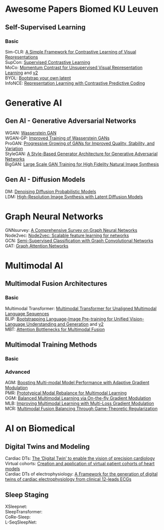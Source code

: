 # Awesome Papers Biomed KU Leuven


## Self-Supervised Learning <br />
### Basic <br />
Sim-CLR: [A Simple Framework for Contrastive Learning of Visual Representations](https://arxiv.org/abs/2002.05709)<br />
SupCon: [Supervised Contrastive Learning](https://arxiv.org/abs/2004.11362)<br />
MoCo: [Momentum Contrast for Unsupervised Visual Representation Learning](https://arxiv.org/pdf/1911.05722) and [v2](https://arxiv.org/abs/2003.04297v1)<br />
BYOL: [Bootstrap your own latent](https://arxiv.org/abs/2006.07733)<br />
InfoNCE: [Representation Learning with Contrastive Predictive Coding](https://arxiv.org/abs/1807.03748v2)<br />

# Generative AI <br />

## Gen AI - Generative Adversarial Networks <br />
WGAN: [Wasserstein GAN](https://doi.org/10.48550/arXiv.1701.07875)<br />
WGAN-GP: [Improved Training of Wasserstein GANs](https://doi.org/10.48550/arXiv.1704.00028)<br />
ProGAN: [Progressive Growing of GANs for Improved Quality, Stability, and Variation](https://doi.org/10.48550/arXiv.1710.10196)<br />
StyleGAN: [A Style-Based Generator Architecture for Generative Adversarial Networks](https://doi.org/10.48550/arXiv.1812.04948)<br />
BigGAN: [Large Scale GAN Training for High Fidelity Natural Image Synthesis](https://doi.org/10.48550/arXiv.1809.11096)<br />
 
## Gen AI - Diffusion Models <br />
DM: [Denoising Diffusion Probabilistic Models](https://doi.org/10.48550/arXiv.2006.11239)<br />
LDM: [High-Resolution Image Synthesis with Latent Diffusion Models](https://doi.org/10.48550/arXiv.2112.10752)<br />

# Graph Neural Networks <br />

GNNsurvey: [A Comprehensive Survey on Graph Neural Networks](https://doi.org/10.1109/TNNLS.2020.2978386)<br/>
Node2vec: [Node2vec: Scalable feature learning for networks](https://doi.org/10.1145/2939672.2939754)<br/>
GCN: [Semi-Supervised Classification with Graph Convolutional Networks](https://doi.org/10.48550/arXiv.1609.02907)<br/>
GAT: [Graph Attention Networks](https://doi.org/10.48550/arXiv.1710.10903)<br/>
 
# Multimodal AI

## Multimodal Fusion Architectures
### Basic <br />
Multimodal Transformer: [Multimodal Transformer for Unaligned Multimodal Language Sequences](https://pmc.ncbi.nlm.nih.gov/articles/PMC7195022/) <br />
BLIP: [Bootstrapping Language-Image Pre-training for Unified Vision-Language Understanding and Generation](https://proceedings.mlr.press/v162/li22n.html) and [v2](https://arxiv.org/abs/2301.12597) <br />
MBT: [Attention Bottlenecks for Multimodal Fusion](https://proceedings.neurips.cc/paper_files/paper/2021/file/76ba9f564ebbc35b1014ac498fafadd0-Paper.pdf) <br />

## Multimodal Training Methods
### Basic <br />

### Advanced <br />
AGM: [Boosting Multi-modal Model Performance with Adaptive Gradient Modulation](https://openaccess.thecvf.com/content/ICCV2023/html/Li_Boosting_Multi-modal_Model_Performance_with_Adaptive_Gradient_Modulation_ICCV_2023_paper.html)<br />
PMR: [Prototypical Modal Rebalance for Multimodal Learning](https://openaccess.thecvf.com/content/CVPR2023/papers/Fan_PMR_Prototypical_Modal_Rebalance_for_Multimodal_Learning_CVPR_2023_paper.pdf)<br />
OGM: [Balanced Multimodal Learning via On-the-fly Gradient Modulation](https://arxiv.org/abs/2203.15332) <br />
MLB: [Improving Multimodal Learning with Multi-Loss Gradient Modulation](https://bmva-archive.org.uk/bmvc/2024/papers/Paper_977/paper.pdf)<br />
MCR: [Multimodal Fusion Balancing Through Game-Theoretic Regularization](https://arxiv.org/abs/2411.07335)<br />



# AI on Biomedical<br />

## Digital Twins and Modeling
Cardiac DTs: [The ‘Digital Twin’ to enable the vision of precision cardiology](https://doi.org/10.1093/eurheartj/ehaa159)<br />
Virtual cohorts: [Creation and application of virtual patient cohorts of heart models](https://doi.org/10.1098/rsta.2019.0558)<br />
Cardiac DTs of electrophysiology: [A Framework for the generation of digital twins of cardiac electrophysiology from clinical 12-leads ECGs](https://doi.org/10.1016/j.media.2021.102080)<br />

## Sleep Staging
XSleepnet: []()<br />
SleepTransformer: []()<br />
CoRe-Sleep: []()<br />
L-SeqSleepNet: []()<br />


